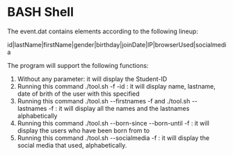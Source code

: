 # BASH Shell
The event.dat contains elements according to the following lineup: 

id|lastName|firstName|gender|birthday|joinDate|IP|browserUsed|socialmedia


The program will support the following functions:
1. Without any parameter: it will display the Student-ID
2. Running this command ./tool.sh -f <file> -id <if> : it will display name, lastname, date of brith of the user with this specified <id>
3. Running this command ./tool.sh --firstnames -f <file> and ./tool.sh --lastnames -f <file> : it will display all the names and the lastnames alphabetically
4. Running this command ./tool.sh --born-since <dateA> --born-until <dateB> -f <file> : it will display the users who have been born from <dateA> to <dateB>
5. Running this command ./tool.sh --socialmedia -f <file> : it will display the social media that used, alphabetically.

